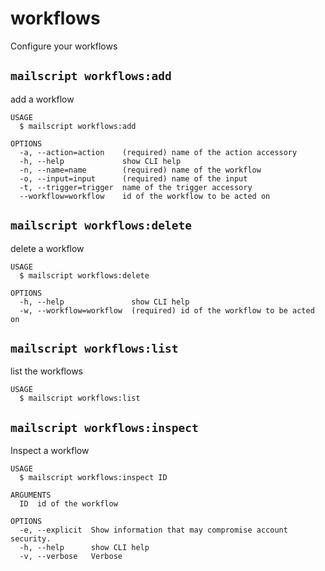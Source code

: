 # workflows

Configure your workflows

## `mailscript workflows:add`

add a workflow

```
USAGE
  $ mailscript workflows:add

OPTIONS
  -a, --action=action    (required) name of the action accessory
  -h, --help             show CLI help
  -n, --name=name        (required) name of the workflow
  -o, --input=input      (required) name of the input
  -t, --trigger=trigger  name of the trigger accessory
  --workflow=workflow    id of the workflow to be acted on
```

## `mailscript workflows:delete`

delete a workflow

```
USAGE
  $ mailscript workflows:delete

OPTIONS
  -h, --help               show CLI help
  -w, --workflow=workflow  (required) id of the workflow to be acted on
```

## `mailscript workflows:list`

list the workflows

```
USAGE
  $ mailscript workflows:list
```
## `mailscript workflows:inspect`

Inspect a workflow

```
USAGE
  $ mailscript workflows:inspect ID

ARGUMENTS
  ID  id of the workflow

OPTIONS
  -e, --explicit  Show information that may compromise account security.
  -h, --help      show CLI help
  -v, --verbose   Verbose

```
